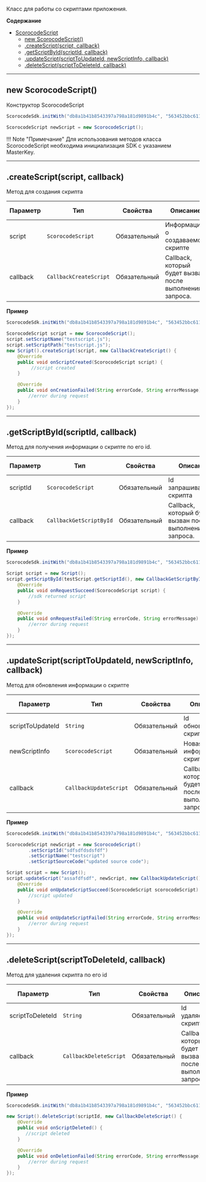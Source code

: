 <a name="ScorocodeScript"></a>

Класс для работы со скриптами приложения.

**Содержание**

* [ScorocodeScript](#ScorocodeScript)
    * [new ScorocodeScript()](#ScorocodeScript_new)
    * [.createScript(script, callback)](#ScorocodeScript+createScript)
    * [.getScriptById(scriptId, callback)](#ScorocodeScript+getScriptById)
    * [.updateScript(scriptToUpdateId, newScriptInfo, callback)](#ScorocodeScript+updateScript)
    * [.deleteScript(scriptToDeleteId, callback)](#ScorocodeScript+deleteScript)


------------------------------------------------------------------------

<a name="ScorocodeScript_new"></a>

## new ScorocodeScript()

Конструктор ScorocodeScript

```Java
ScorocodeSdk.initWith("db8a1b41b8543397a798a181d9891b4c", "563452bbc611d8106d5da767365897de", "28f06b89b62165c33de55265166d8781", null, null, null, null);

ScorocodeScript newScript = new ScorocodeScript();
```

!!! Note "Примечание"
    Для использования методов класса ScorocodeScript необходима инициализация SDK с указанием MasterKey.

------------------------------------------------------------------------

<a name="ScorocodeScript+createScript"></a>

## .createScript(script, callback)

Метод для создания скрипта

| Параметр | Тип | 	Свойства	| Описание |	Пример значения |
| --- | --- | --- | --- | --- |
| script | `ScorocodeScript` | Обязательный | Информация о создаваемом скрипте | см. пример ниже |
| callback | `CallbackCreateScript` | Обязательный | Callback, который будет вызван после выполнения запроса. | см. пример ниже |

**Пример**

```Java
ScorocodeSdk.initWith("db8a1b41b8543397a798a181d9891b4c", "563452bbc611d8106d5da767365897de", "28f06b89b62165c33de55265166d8781", null, null, null, null);

ScorocodeScript script = new ScorocodeScript();
script.setScriptName("testscript.js");
script.setScriptPath("testscript.js");
new Script().createScript(script, new CallbackCreateScript() {
    @Override
    public void onScriptCreated(ScorocodeScript script) {
         //script created
    }

    @Override
    public void onCreationFailed(String errorCode, String errorMessage) {
        //error during request         
    }
});
```

------------------------------------------------------------------------

<a name="ScorocodeScript+getScriptById"></a>

## .getScriptById(scriptId, callback)

Метод для получения информации о скрипте по его id.

| Параметр | Тип |  Свойства    | Описание |    Пример значения |
| --- | --- | --- | --- | --- |
| scriptId | `ScorocodeScript` | Обязательный | Id запрашиваемого скрипта | см. пример ниже | 
| callback | `CallbackGetScriptById` | Обязательный | Callback, который будет вызван после выполнения запроса. | см. пример ниже |

**Пример**

```Java
ScorocodeSdk.initWith("db8a1b41b8543397a798a181d9891b4c", "563452bbc611d8106d5da767365897de", "28f06b89b62165c33de55265166d8781", null, null, null, null);

Script script = new Script();
script.getScriptById(testScript.getScriptId(), new CallbackGetScriptById() {
    @Override
    public void onRequestSucceed(ScorocodeScript script) {
        //sdk returned script
    }

    @Override
    public void onRequestFailed(String errorCode, String errorMessage) {
        //error during request
    }
});
```

------------------------------------------------------------------------

<a name="ScorocodeScript+updateScript"></a>

## .updateScript(scriptToUpdateId, newScriptInfo, callback)

Метод для обновления информации о скрипте

| Параметр | Тип |  Свойства    | Описание |    Пример значения |
| --- | --- | --- | --- | --- |
| scriptToUpdateId | `String` | Обязательный | Id обновляемого скрипта | "123434451234" | 
| newScriptInfo | `ScorocodeScript` | Обязательный | Новая информация о скрипте | см. пример ниже |
| callback | `CallbackUpdateScript` | Обязательный | Callback, который будет вызван после выполнения запроса. | см. пример ниже |

**Пример**

```Java
ScorocodeSdk.initWith("db8a1b41b8543397a798a181d9891b4c", "563452bbc611d8106d5da767365897de", "28f06b89b62165c33de55265166d8781", null, null, null, null);

ScorocodeScript newScript = new ScorocodeScript()
        .setScriptId("sdfsdfdsdsfdf")
        .setScriptName("testscript")
        .setScriptSourceCode("updated source code");

Script script = new Script();
script.updateScript("assafdfsdf", newScript, new CallbackUpdateScript() {
    @Override
    public void onUpdateScriptSucceed(ScorocodeScript scorocodeScript) {
        //script updated
    }

    @Override
    public void onUpdateScriptFailed(String errorCode, String errorMessage) {
        //error during request
    }
});
```

------------------------------------------------------------------------

<a name="ScorocodeScript+deleteScript"></a>

## .deleteScript(scriptToDeleteId, callback)

Метод для удаления скрипта по его id

| Параметр | Тип |  Свойства    | Описание |    Пример значения |
| --- | --- | --- | --- | --- |
| scriptToDeleteId | `String` | Обязательный | Id удаляемого скрипта | "fdsfsdfdsd" |
| callback | `CallbackDeleteScript` | Обязательный | Callback, который будет вызван после выполнения запроса. | см. пример ниже |

**Пример**

```Java
ScorocodeSdk.initWith("db8a1b41b8543397a798a181d9891b4c", "563452bbc611d8106d5da767365897de", "28f06b89b62165c33de55265166d8781", null, null, null, null);

new Script().deleteScript(scriptId, new CallbackDeleteScript() {
    @Override
    public void onScriptDeleted() {
       //script deleted
    }

    @Override
    public void onDeletionFailed(String errorCode, String errorMessage) {
        //error during request
    }
});
```
